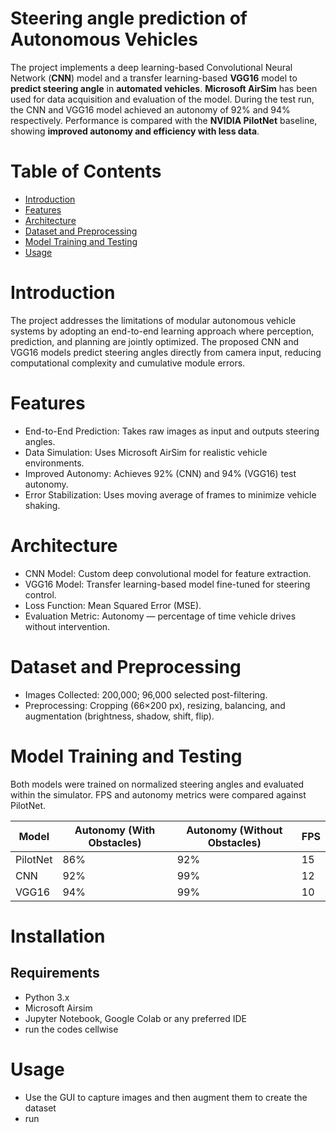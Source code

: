 # Steering angle prediction of Autonomous Vehicles
The project implements a deep learning-based Convolutional Neural Network (**CNN**) model and a transfer learning-based **VGG16** model to **predict steering angle** in **automated vehicles**. **Microsoft AirSim** has been used for data acquisition and evaluation of the model. During the test run, the CNN and VGG16 model achieved an autonomy of 92% and 94% respectively. Performance is compared with the **NVIDIA PilotNet** baseline, showing **improved autonomy and efficiency with less data**. 

# Table of Contents
- [Introduction](https://github.com/FariaParvinMegha/Steering_angle_prediction/blob/master/README.md#introduction)
- [Features](https://github.com/FariaParvinMegha/Steering_angle_prediction/blob/master/README.md#features)
- [Architecture](https://github.com/FariaParvinMegha/Steering_angle_prediction/blob/master/README.md#architecture)
- [Dataset and Preprocessing](https://github.com/FariaParvinMegha/Steering_angle_prediction/blob/master/README.md#dataset-and-preprocessing)
- [Model Training and Testing](https://github.com/FariaParvinMegha/Steering_angle_prediction/blob/master/README.md#model-training-and-testing)
- [Usage](https://github.com/FariaParvinMegha/Electricity_fraud/blob/main/README.md#usage)

# Introduction
The project addresses the limitations of modular autonomous vehicle systems by adopting an end-to-end learning approach where perception, prediction, and planning are jointly optimized. The proposed CNN and VGG16 models predict steering angles directly from camera input, reducing computational complexity and cumulative module errors.

# Features
- End-to-End Prediction: Takes raw images as input and outputs steering angles.
- Data Simulation: Uses Microsoft AirSim for realistic vehicle environments.
- Improved Autonomy: Achieves 92% (CNN) and 94% (VGG16) test autonomy.
- Error Stabilization: Uses moving average of frames to minimize vehicle shaking.

# Architecture
- CNN Model: Custom deep convolutional model for feature extraction.
- VGG16 Model: Transfer learning-based model fine-tuned for steering control.
- Loss Function: Mean Squared Error (MSE).
- Evaluation Metric: Autonomy — percentage of time vehicle drives without intervention.

# Dataset and Preprocessing
- Images Collected: 200,000; 96,000 selected post-filtering.
- Preprocessing: Cropping (66×200 px), resizing, balancing, and augmentation (brightness, shadow, shift, flip).

# Model Training and Testing
Both models were trained on normalized steering angles and evaluated within the simulator. FPS and autonomy metrics were compared against PilotNet.

  | Model    | Autonomy (With Obstacles) | Autonomy (Without Obstacles) | FPS |
| -------- | ------------------------- | ---------------------------- | --- |
| PilotNet | 86%                       | 92%                          | 15  |
| CNN      | 92%                       | 99%                          | 12  |
| VGG16    | 94%                       | 99%                          | 10  |

# Installation
## Requirements
- Python 3.x
- Microsoft Airsim
- Jupyter Notebook, Google Colab or any preferred IDE
- run the codes cellwise
# Usage
- Use the GUI to capture images and then augment them to create the dataset
- run 
